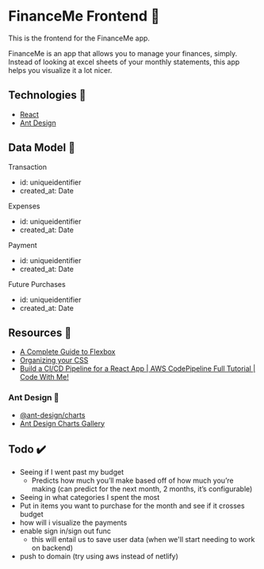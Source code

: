 # FinanceMe Frontend 💸

This is the frontend for the FinanceMe app.

FinanceMe is an app that allows you to manage your finances, simply. Instead of looking at excel sheets of your monthly statements, this app helps you visualize it a lot nicer.

## Technologies 🎷

- [React](https://reactjs.org/)
- [Ant Design](https://ant.design/)

## Data Model 💽

Transaction

- id: uniqueidentifier
- created_at: Date

Expenses

- id: uniqueidentifier
- created_at: Date

Payment

- id: uniqueidentifier
- created_at: Date

Future Purchases

- id: uniqueidentifier
- created_at: Date

## Resources 💨

- [A Complete Guide to Flexbox](https://css-tricks.com/snippets/css/a-guide-to-flexbox/)
- [Organizing your CSS](https://developer.mozilla.org/en-US/docs/Learn/CSS/Building_blocks/Organizing)
- [Build a CI/CD Pipeline for a React App | AWS CodePipeline Full Tutorial | Code With Me!](https://www.youtube.com/watch?v=zkNdHv1iMgY)

### Ant Design 🐜

- [@ant-design/charts](https://github.com/ant-design/ant-design-charts)
- [Ant Design Charts Gallery](https://charts.ant.design/demos/global/)

## Todo ✔️

- Seeing if I went past my budget
  - Predicts how much you’ll make based off of how much you’re making (can predict for the next month, 2 months, it’s configurable)
- Seeing in what categories I spent the most
- Put in items you want to purchase for the month and see if it crosses budget
- how will i visualize the payments
- enable sign in/sign out func
  - this will entail us to save user data (when we'll start needing to work on backend)
- push to domain (try using aws instead of netlify)
